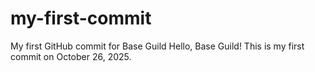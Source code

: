 # my-first-commit
My first GitHub commit for Base Guild
Hello, Base Guild! This is my first commit on October 26, 2025.
